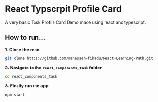 # React Typscrpit Profile Card

A very basic Task Profile Card Demo made using react and typescript.

## How to run...

**1. Clone the repo**

```bash
git clone https://github.com/manasseh-fikadu/React-Learning-Path.git
```

**2. Navigate to the `react_components_task` folder**

```bash
cd react_components_task
```

**3. Finally run the app**

```bash
npm start
```
